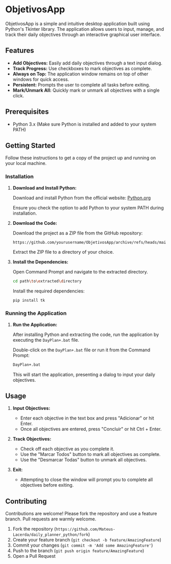 # ObjetivosApp

ObjetivosApp is a simple and intuitive desktop application built using Python's Tkinter library. The application allows users to input, manage, and track their daily objectives through an interactive graphical user interface.

## Features

- **Add Objectives:** Easily add daily objectives through a text input dialog.
- **Track Progress:** Use checkboxes to mark objectives as complete.
- **Always on Top:** The application window remains on top of other windows for quick access.
- **Persistent:** Prompts the user to complete all tasks before exiting.
- **Mark/Unmark All:** Quickly mark or unmark all objectives with a single click.

## Prerequisites

- Python 3.x (Make sure Python is installed and added to your system PATH)

## Getting Started

Follow these instructions to get a copy of the project up and running on your local machine.

### Installation

1. **Download and Install Python:**

    Download and install Python from the official website: [Python.org](https://www.python.org/downloads/)

    Ensure you check the option to add Python to your system PATH during installation.

2. **Download the Code:**

    Download the project as a ZIP file from the GitHub repository:

    ```url
    https://github.com/yourusername/ObjetivosApp/archive/refs/heads/main.zip
    ```

    Extract the ZIP file to a directory of your choice.

3. **Install the Dependencies:**

    Open Command Prompt and navigate to the extracted directory.

    ```bash
    cd path\to\extracted\directory
    ```

    Install the required dependencies:

    ```bash
    pip install tk
    ```

### Running the Application

1. **Run the Application:**

    After installing Python and extracting the code, run the application by executing the `DayPlan+.bat` file.

    Double-click on the `DayPlan+.bat` file or run it from the Command Prompt:

    ```bash
    DayPlan+.bat
    ```

    This will start the application, presenting a dialog to input your daily objectives.

## Usage

1. **Input Objectives:**
   - Enter each objective in the text box and press "Adicionar" or hit Enter.
   - Once all objectives are entered, press "Concluir" or hit Ctrl + Enter.

2. **Track Objectives:**
   - Check off each objective as you complete it.
   - Use the "Marcar Todos" button to mark all objectives as complete.
   - Use the "Desmarcar Todas" button to unmark all objectives.

3. **Exit:**
   - Attempting to close the window will prompt you to complete all objectives before exiting.

## Contributing

Contributions are welcome! Please fork the repository and use a feature branch. Pull requests are warmly welcome.

1. Fork the repository (`https://github.com/Mateus-Lacerda/daily_planner_python/fork`)
2. Create your feature branch (`git checkout -b feature/AmazingFeature`)
3. Commit your changes (`git commit -m 'Add some AmazingFeature'`)
4. Push to the branch (`git push origin feature/AmazingFeature`)
5. Open a Pull Request
